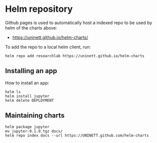 # Helm repository



Github pages is used to automatically host a indexed repo to be used by helm of the charts above:

* <https://uninett.github.io/helm-charts/>

To add the repo to a local helm client, run:

```
helm repo add researchlab https://uninett.github.io/helm-charts
```

## Installing an app

How to install an app:

```
helm ls
helm install jupyter
helm delete DEPLOYMENT
```



## Maintaining charts

```
helm package jupyter
mv jupyter-0.1.0.tgz docs/
helm repo index docs --url https://UNINETT.github.com/helm-charts

```

